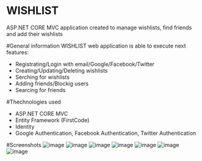 # WISHLIST
ASP.NET CORE MVC application created to manage wishlists, find friends and add their wishlists

#General information
WISHLIST web application is able to execute next features:
- Registrating/Login with email/Google/Facebook/Twitter
- Creating/Updating/Deleting wishlists
- Serching for wishlists
- Adding friends/Blockig users
- Searcing for friends

#Thechnologies used
- ASP.NET CORE MVC
- Entity Framework (FirstCode)
- Identity
- Google Authentication, Facebook Authentication, Twitter Authentication

#Screenshots
![image](https://github.com/Julia1067/WISHLIST/assets/96738585/0b8a0bfa-e829-4283-896b-2e8cbb033406)
![image](https://github.com/Julia1067/WISHLIST/assets/96738585/30953368-a535-48ae-8f61-e50de3c49e4c)
![image](https://github.com/Julia1067/WISHLIST/assets/96738585/7cb8c6c3-ccd1-4797-aa85-e48778c13951)
![image](https://github.com/Julia1067/WISHLIST/assets/96738585/9cdfc19d-9b93-4285-895a-33a15a814116)
![image](https://github.com/Julia1067/WISHLIST/assets/96738585/b3e24e29-f712-4bb2-bfcc-06971b76e604)
![image](https://github.com/Julia1067/WISHLIST/assets/96738585/41c9b826-111a-4c3a-8a76-1757e2c316c0)
![image](https://github.com/Julia1067/WISHLIST/assets/96738585/f7aa5406-2c8b-4a34-8b06-c2e391d4445b)
